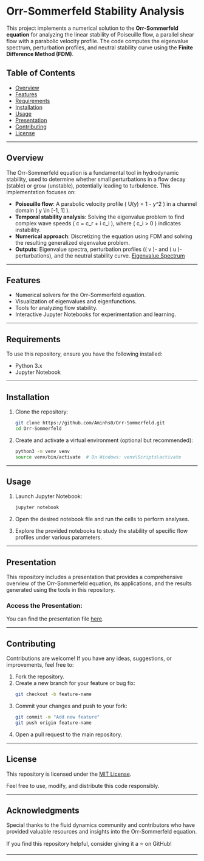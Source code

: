# Orr-Sommerfeld Stability Analysis

This project implements a numerical solution to the **Orr-Sommerfeld equation** for analyzing the linear stability of Poiseuille flow, a parallel shear flow with a parabolic velocity profile. The code computes the eigenvalue spectrum, perturbation profiles, and neutral stability curve using the **Finite Difference Method (FDM)**.

## Table of Contents

- [Overview](#overview)
- [Features](#features)
- [Requirements](#requirements)
- [Installation](#installation)
- [Usage](#usage)
- [Presentation](#presentation)
- [Contributing](#contributing)
- [License](#license)

---

## Overview

The Orr-Sommerfeld equation is a fundamental tool in hydrodynamic stability, used to determine whether small perturbations in a flow decay (stable) or grow (unstable), potentially leading to turbulence. This implementation focuses on:
- **Poiseuille flow**: A parabolic velocity profile \( U(y) = 1 - y^2 \) in a channel domain \( y \in [-1, 1] \).
- **Temporal stability analysis**: Solving the eigenvalue problem to find complex wave speeds \( c = c_r + i c_i \), where \( c_i > 0 \) indicates instability.
- **Numerical approach**: Discretizing the equation using FDM and solving the resulting generalized eigenvalue problem.
- **Outputs**: Eigenvalue spectra, perturbation profiles (\( v \)- and \( u \)-perturbations), and the neutral stability curve.
[Eigenvalue Spectrum](Figs/Picture1.png)
---

## Features

- Numerical solvers for the Orr-Sommerfeld equation.
- Visualization of eigenvalues and eigenfunctions.
- Tools for analyzing flow stability.
- Interactive Jupyter Notebooks for experimentation and learning.

---

## Requirements

To use this repository, ensure you have the following installed:

- Python 3.x
- Jupyter Notebook

---

## Installation

1. Clone the repository:
   ```bash
   git clone https://github.com/Aminhs0/Orr-Sommerfeld.git
   cd Orr-Sommerfeld
   ```

2. Create and activate a virtual environment (optional but recommended):
   ```bash
   python3 -m venv venv
   source venv/bin/activate  # On Windows: venv\Scripts\activate
   ```

---

## Usage

1. Launch Jupyter Notebook:
   ```bash
   jupyter notebook
   ```

2. Open the desired notebook file and run the cells to perform analyses.

3. Explore the provided notebooks to study the stability of specific flow profiles under various parameters.

---

## Presentation

This repository includes a presentation that provides a comprehensive overview of the Orr-Sommerfeld equation, its applications, and the results generated using the tools in this repository. 

### Access the Presentation:
You can find the presentation file [here](Orr-Sommerfeld.pdf).

---

## Contributing

Contributions are welcome! If you have any ideas, suggestions, or improvements, feel free to:

1. Fork the repository.
2. Create a new branch for your feature or bug fix:
   ```bash
   git checkout -b feature-name
   ```
3. Commit your changes and push to your fork:
   ```bash
   git commit -m "Add new feature"
   git push origin feature-name
   ```
4. Open a pull request to the main repository.

---

## License

This repository is licensed under the [MIT License](LICENSE).

Feel free to use, modify, and distribute this code responsibly.

---

## Acknowledgments

Special thanks to the fluid dynamics community and contributors who have provided valuable resources and insights into the Orr-Sommerfeld equation.

If you find this repository helpful, consider giving it a ⭐ on GitHub!

---
